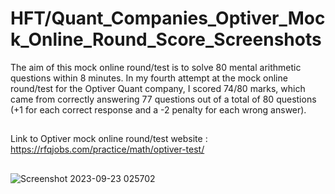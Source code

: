 # HFT/Quant_Companies_Optiver_Mock_Online_Round_Score_Screenshots


The aim of this mock online round/test is to solve 80 mental arithmetic questions within 8 minutes. In my fourth attempt at the mock online round/test for the Optiver Quant company, I scored 74/80 marks, which came from correctly answering 77 questions out of a total of 80 questions (+1 for each correct response and a -2 penalty for each wrong answer).







##

Link to Optiver mock online round/test website : https://rfqjobs.com/practice/math/optiver-test/


## 
![Screenshot 2023-09-23 025702](https://github.com/ianuj4231/HFT_Quant_Companies_Mock_Online_Round_Score_Screenshots/assets/134675919/dd114237-f431-4492-bf13-d7280976f222)
